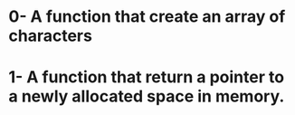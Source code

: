 # 0- A function that create an array of characters
# 1- A function that return a pointer to a newly allocated space in memory.
